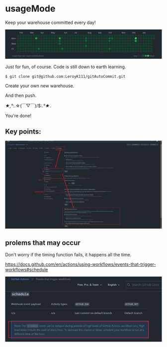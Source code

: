 # usageMode
Keep your warehouse committed every day!

![image-20230130171408544](README.assets/image-20230130171408544.png)

Just for fun, of course.
Code is still down to earth learning.

```
$ git clone git@github.com:LeroyK111/gitAutoCommit.git
```

Create your own new warehouse.

And then push.

*★,°*:.☆(￣▽￣)/$:*.°★*.

You're done!

## Key points:

![image-20230130171221437](README.assets/image-20230130171221437.png)

## prolems that may occur
Don't worry if the timing function fails, it happens all the time.

https://docs.github.com/en/actions/using-workflows/events-that-trigger-workflows#schedule

![image-20230131004623270](README.assets/image-20230131004623270.png)